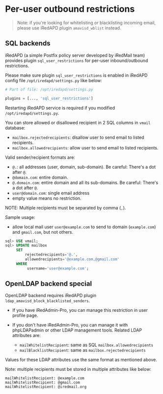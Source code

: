 # Per-user outbound restrictions

> Note: if you're looking for whitelisting or blacklisting incoming email,
> please use iRedAPD plugin `amavisd_wblist` instead.

## SQL backends

iRedAPD (a simple Postfix policy server developed by iRedMail team) provides
plugin `sql_user_restrictions` for per-user inbound/outbound restrictions.

Please make sure plugin `sql_user_restrictions` is enabled in iRedAPD config
file `/opt/iredapd/settings.py` like below:

```python
# Part of file: /opt/iredapd/settings.py

plugins = [..., 'sql_user_restrictions']
```

Restarting iRedAPD service is required if you modified `/opt/iredapd/settings.py`.

You can store allowed or disallowed recipient in 2 SQL columns in `vmail` database:

* `mailbox.rejectedrecipients`: disallow user to send email to listed recipients.
* `mailbox.allowedrecipients`: allow user to send email to listed recipients.

Valid sender/recipient formats are:

* `@.`: all addresses (user, domain, sub-domain). Be careful: There's a dot after `@`.
* `@domain.com`: entire domain.
* `@.domain.com`: entire domain and all its sub-domains. Be careful: There's a dot after `@`.
* `user@domain.com`:  single email address
* empty value means no restriction.

NOTE: Multiple recipients must be separated by comma (`,`).

Sample usage:

* allow local mail user `user@example.com` to send to domain (`example.com`)
  and `gmail.com`, but not others.

```sql
sql> USE vmail;
sql> UPDATE mailbox
     SET
         rejectedrecipients='@.',
         allowedrecipients='@example.com,@gmail.com'
     WHERE
          username='user@example.com';
```

## OpenLDAP backend special

OpenLDAP backend requires iRedAPD plugin `ldap_amavisd_block_blacklisted_senders`.

* If you have iRedAdmin-Pro, you can manage this restriction in user profile page.

* If you don't have iRedAdmin-Pro, you can manage it with phpLDAPadmin or other
  LDAP management tools. Related LDAP attributes are:

    * `mailWhitelistRecipient`: same as SQL `mailbox.allowedrecipients`
    * `mailBlacklistRecipient`: same as `mailbox.rejectedrecipients`

Values for these LDAP attributes use the same format as mentioned above.

Note: multiple recipients must be stored in multiple attributes like below:

```
mailWhitelistRecipient: @example.com
mailWhitelistRecipient: @gmail.com
mailWhitelistRecipient: @iredmail.org
```
